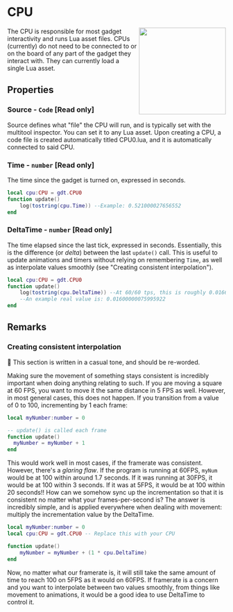 # CPU

<img src="https://docs.retrogadgets.game/api/modules/CPU.png" width="200" align="right">

The CPU is responsible for most gadget interactivity and runs Lua asset files. CPUs (currently) do not need to be connected to or on the board of any part of the gadget they interact with. They can currently load a single Lua asset.

## Properties

### Source - `Code` **[Read only]**

Source defines what "file" the CPU will run, and is typically set with the multitool inspector. You can set it to any Lua asset. Upon creating a CPU, a code file is created automatically titled CPU0.lua, and it is automatically connected to said CPU.

### Time - `number` **[Read only]**

The time since the gadget is turned on, expressed in seconds.

```lua
local cpu:CPU = gdt.CPU0
function update()
	log(tostring(cpu.Time)) --Example: 0.521000027656552
end
```

### DeltaTime - `number` **[Read only]**

The time elapsed since the last tick, expressed in seconds. Essentially, this is the difference (or _delta_) between the last `update()` call. This is useful to update animations and timers without relying on remembering `Time`, as well as interpolate values smoothly (see "Creating consistent interpolation").

```lua
local cpu:CPU = gdt.CPU0
function update()
	log(tostring(cpu.DeltaTime)) --At 60/60 tps, this is roughly 0.01666 repeating.
	--An example real value is: 0.01600000075995922
end
```

## Remarks

### Creating consistent interpolation

📝 This section is written in a casual tone, and should be re-worded.

<!-- not sure if retro gadgets handles deltatime already? remove this section if that's the case -->

Making sure the movement of something stays consistent is incredibly important when doing anything relating to such. If you are moving a square at 60 FPS, you want to move it the same distance in 5 FPS as well. However, in most general cases, this does not happen. If you transition from a value of 0 to 100, incrementing by 1 each frame:
```lua
local myNumber:number = 0

-- update() is called each frame
function update()
  myNumber = myNumber + 1
end
```
This would work well in most cases, if the framerate was consistent. However, there's a _glaring flaw_. If the program is running at 60FPS, `myNum` would be at 100 within around 1.7 seconds. If it was running at 30FPS, it would be at 100 within 3 seconds. If it was at 5FPS, it would be at 100 within 20 seconds!! How can we somehow sync up the incrementation so that it is consistent no matter what your frames-per-second is? The answer is incredibly simple, and is applied everywhere when dealing with movement: multiply the incrementation value by the DeltaTime.
```lua
local myNumber:number = 0
local cpu:CPU = gdt.CPU0 -- Replace this with your CPU

function update()
	myNumber = myNumber + (1 * cpu.DeltaTime)
end
```
Now, no matter what our framerate is, it will still take the same amount of time to reach 100 on 5FPS as it would on 60FPS. If framerate is a concern and you want to interpolate between two values smoothly, from things like movement to animations, it would be a good idea to use DeltaTime to control it.
